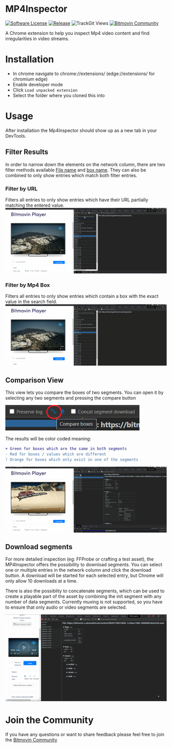 # MP4Inspector

[![Software License](https://img.shields.io/badge/license-MIT-brightgreen.svg?style=flat-square)](LICENSE.md)
[![Release](https://badgen.net/github/release/bitmovin/MP4Inspector/stable)](https://github.com/bitmovin/MP4Inspector/releases/latest)
![TrackGit Views](https://us-central1-trackgit-analytics.cloudfunctions.net/token/ping/l2q8nl1mv69fkeim79rl)
[![Bitmovin Community](https://img.shields.io/discourse/users?label=community&server=https%3A%2F%2Fcommunity.bitmovin.com)](https://community.bitmovin.com/?utm_source=github&utm_medium=MP4Inspector&utm_campaign=dev-community)

A Chrome extension to help you inspect Mp4 video content and find irregularities in video streams.

# Installation

- In chrome navigate to chrome://extensions/ (edge://extensions/ for chromium edge)
- Enable developer mode
- Click `Load unpacked extension`
- Select the folder where you cloned this into

# Usage

After installation the Mp4Inspector should show up as a new tab in your DevTools.

## Filter Results
In order to narrow down the elements on the network column, there are two filter methods available [File name](#filter-by-url) and [box name](#filter-by-mp4-box). They can also be combined to only show entries which match both filter entries.

### Filter by URL
Filters all entries to only show entries which have their URL partially matching the entered value.
![Filter by URL part](/readmeResources/UrlSearch.gif)

### Filter by Mp4 Box
Filters all entries to only show entries which contain a box with the exact value in the search field.
![Filter by URL part](/readmeResources/BoxSearch.gif)

## Comparison View

This view lets you compare the boxes of two segments.
You can open it by selecting any two segments and pressing the compare button

![compareViewButton](/readmeResources/compareViewButton.png)

The results will be color coded meaning:
```diff
+ Green for boxes which are the same in both segments
- Red for boxes / values which are different
! Orange for boxes which only exist in one of the segments
```

![Comparison view in action](/readmeResources/CompareView.gif)

## Download segments
For more detailed inspection (eg: FFProbe or crafting a test asset), the MP4Inspector offers the possibility to download segments. You can select one or multiple entries in the network column and click the download button. A download will be started for each selected entry, but Chrome will only allow 10 downloads at a time.

There is also the possiblity to concatenate segments, which can be used to create a playable part of the asset by combining the init segment with any number of data segments. Currently muxing is not supported, so you have to ensure that only audio or video segments are selected.

![Download possibilities](/readmeResources/download.gif)

# Join the Community

If you have any questions or want to share feedback please feel free to join the [Bitmovin Community](https://community.bitmovin.com/?utm_source=github&utm_medium=MP4Inspector&utm_campaign=dev-community)

